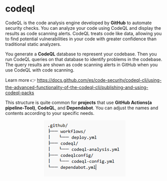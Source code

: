 # codeql
CodeQL is the code analysis engine developed by __GitHub__ to automate security checks. You can analyze your code using CodeQL and display the results as code scanning alerts.
CodeQL treats code like data, allowing you to find potential vulnerabilities in your code with greater confidence than traditional static analyzers.

You generate a __CodeQL__ database to represent your codebase.
Then you run CodeQL queries on that database to identify problems in the codebase.
The query results are shown as code scanning alerts in GitHub when you use CodeQL with code scanning.

Learn more 👉 https://docs.github.com/es/code-security/codeql-cli/using-the-advanced-functionality-of-the-codeql-cli/publishing-and-using-codeql-packs

This structure is quite common for __projects__ that use __GitHub Actions(a pipeline-Tool)__, __CodeQL__, and __Dependabot__. You can adjust the names and contents according to your specific needs.

<p align="center"><img src="GitHub-Actions.png"></p>
